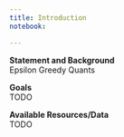 ```yaml
---
title: Introduction
notebook:

---
```


**Statement and Background**<br/>
Epsilon Greedy Quants


**Goals**<br/>
TODO

**Available Resources/Data**<br/>
TODO
